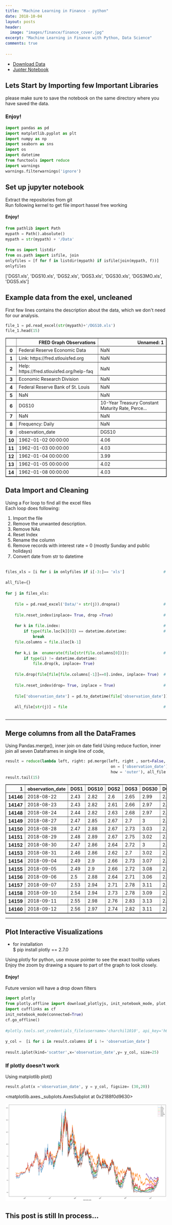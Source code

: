```yaml
---
title: "Machine Learning in Finance - python"
date: 2018-10-04
layout: posts
header:
  image: "images/finance/finance_cover.jpg"
excerpt: "Machine Learning in Finance with Python, Data Science"
comments: true

---
```

+ [Download Data](https://github.com/charchil10/ML_in_Finance.git)
+ [Jupter Notebook](http://nbviewer.jupyter.org/github/charchil10/ML_in_Finance/blob/7d6791791ef79e11a16771c40f26429bd38bdaf4/Inital_setup.ipynb)

## Lets Start by Importing few Important Libraries
please make sure to save the notebook on the same directory where you have saved the data. 
### Enjoy! 


```python
import pandas as pd
import matplotlib.pyplot as plt
import numpy as np
import seaborn as sns
import os
import datetime
from functools import reduce
import warnings
warnings.filterwarnings('ignore')
```

## Set up jupyter notebook
Extract the repositories from git <br>
Run following kernel to get file import hassel free working <br>
#### Enjoy!


```python
from pathlib import Path
mypath = Path().absolute()
mypath = str(mypath) + '/Data'

from os import listdir
from os.path import isfile, join
onlyfiles = [f for f in listdir(mypath) if isfile(join(mypath, f))]
onlyfiles
```




['DGS1.xls',
 'DGS10.xls',
 'DGS2.xls',
 'DGS3.xls',
 'DGS30.xls',
 'DGS3MO.xls',
 'DGS5.xls']



## Example data from the exel, uncleaned
First few lines contains the description about the data, which we don't need for our analysis. 


```python
file_1 = pd.read_excel(str(mypath)+'/DGS10.xls')
file_1.head(15)
```




<div>
<style scoped>
    .dataframe tbody tr th:only-of-type {
        vertical-align: middle;
    }

    .dataframe tbody tr th {
        vertical-align: top;
    }

    .dataframe thead th {
        text-align: right;
    }
</style>
<table border="1" class="dataframe">
  <thead>
    <tr style="text-align: right;">
      <th></th>
      <th>FRED Graph Observations</th>
      <th>Unnamed: 1</th>
    </tr>
  </thead>
  <tbody>
    <tr>
      <th>0</th>
      <td>Federal Reserve Economic Data</td>
      <td>NaN</td>
    </tr>
    <tr>
      <th>1</th>
      <td>Link: https://fred.stlouisfed.org</td>
      <td>NaN</td>
    </tr>
    <tr>
      <th>2</th>
      <td>Help: https://fred.stlouisfed.org/help-faq</td>
      <td>NaN</td>
    </tr>
    <tr>
      <th>3</th>
      <td>Economic Research Division</td>
      <td>NaN</td>
    </tr>
    <tr>
      <th>4</th>
      <td>Federal Reserve Bank of St. Louis</td>
      <td>NaN</td>
    </tr>
    <tr>
      <th>5</th>
      <td>NaN</td>
      <td>NaN</td>
    </tr>
    <tr>
      <th>6</th>
      <td>DGS10</td>
      <td>10-Year Treasury Constant Maturity Rate, Perce...</td>
    </tr>
    <tr>
      <th>7</th>
      <td>NaN</td>
      <td>NaN</td>
    </tr>
    <tr>
      <th>8</th>
      <td>Frequency: Daily</td>
      <td>NaN</td>
    </tr>
    <tr>
      <th>9</th>
      <td>observation_date</td>
      <td>DGS10</td>
    </tr>
    <tr>
      <th>10</th>
      <td>1962-01-02 00:00:00</td>
      <td>4.06</td>
    </tr>
    <tr>
      <th>11</th>
      <td>1962-01-03 00:00:00</td>
      <td>4.03</td>
    </tr>
    <tr>
      <th>12</th>
      <td>1962-01-04 00:00:00</td>
      <td>3.99</td>
    </tr>
    <tr>
      <th>13</th>
      <td>1962-01-05 00:00:00</td>
      <td>4.02</td>
    </tr>
    <tr>
      <th>14</th>
      <td>1962-01-08 00:00:00</td>
      <td>4.03</td>
    </tr>
  </tbody>
</table>
</div>



## Data Import and Cleaning
    
Using a For loop to find all the excel files <br>
Each loop does following:<br>
1. Import the file <br>
2. Remove the unwanted description.<br>
3. Remove NAs <br>
4. Reset Index <br>
5. Rename the column <br>
6. Remove records with interest rate = 0 (mostly Sunday and public holidays) <br>
7. Convert date from str to datetime <br>



```python

files_xls = [i for i in onlyfiles if i[-3:]== 'xls']                 # import only xls

all_file={}

for j in files_xls:
    
    file = pd.read_excel('Data/'+ str(j)).dropna()                   # import excel file, removed rows with Nan
    
    file.reset_index(inplace= True, drop =True)                      # reset index

    for k in file.index:                                             # To rename the columns, for loop will search for datetime 
        if type(file.loc[k][0]) == datetime.datetime:                # untill finds a datetime and rename the column 
            break
    file.columns = file.iloc[k-1]

    for k,i in  enumerate(file[str(file.columns[0])]):               # Data cleaning for bad datetime
        if type(i) != datetime.datetime:
            file.drop(k, inplace= True)
            
    file.drop(file[file[file.columns[-1]]==0].index, inplace= True)  # Drop all rows with interest rate 0, mainly weekends
    
    file.reset_index(drop= True, inplace = True)                     # Reset Index
    
    file['observation_date'] = pd.to_datetime(file['observation_date'])
    
    all_file[str(j)] = file                                          # Save clean DataFrame in the empty dictionary
    
```

---
## Merge columns from all the DataFrames

Using Pandas.merge(), inner join on date field 
Using reduce fuction, inner join all seven Dataframes in single line of code, 


```python
result = reduce(lambda left, right: pd.merge(left, right , sort=False,
                                              on = ['observation_date'], 
                                              how = 'outer'), all_file.values())
result.tail(15)
```




<div>
<style scoped>
    .dataframe tbody tr th:only-of-type {
        vertical-align: middle;
    }

    .dataframe tbody tr th {
        vertical-align: top;
    }

    .dataframe thead th {
        text-align: right;
    }
</style>
<table border="1" class="dataframe">
  <thead>
    <tr style="text-align: right;">
      <th>1</th>
      <th>observation_date</th>
      <th>DGS1</th>
      <th>DGS10</th>
      <th>DGS2</th>
      <th>DGS3</th>
      <th>DGS30</th>
      <th>DGS3MO</th>
      <th>DGS5</th>
    </tr>
  </thead>
  <tbody>
    <tr>
      <th>14146</th>
      <td>2018-08-22</td>
      <td>2.43</td>
      <td>2.82</td>
      <td>2.6</td>
      <td>2.65</td>
      <td>2.99</td>
      <td>2.09</td>
      <td>2.7</td>
    </tr>
    <tr>
      <th>14147</th>
      <td>2018-08-23</td>
      <td>2.43</td>
      <td>2.82</td>
      <td>2.61</td>
      <td>2.66</td>
      <td>2.97</td>
      <td>2.08</td>
      <td>2.72</td>
    </tr>
    <tr>
      <th>14148</th>
      <td>2018-08-24</td>
      <td>2.44</td>
      <td>2.82</td>
      <td>2.63</td>
      <td>2.68</td>
      <td>2.97</td>
      <td>2.09</td>
      <td>2.72</td>
    </tr>
    <tr>
      <th>14149</th>
      <td>2018-08-27</td>
      <td>2.47</td>
      <td>2.85</td>
      <td>2.67</td>
      <td>2.7</td>
      <td>3</td>
      <td>2.12</td>
      <td>2.74</td>
    </tr>
    <tr>
      <th>14150</th>
      <td>2018-08-28</td>
      <td>2.47</td>
      <td>2.88</td>
      <td>2.67</td>
      <td>2.73</td>
      <td>3.03</td>
      <td>2.13</td>
      <td>2.77</td>
    </tr>
    <tr>
      <th>14151</th>
      <td>2018-08-29</td>
      <td>2.48</td>
      <td>2.89</td>
      <td>2.67</td>
      <td>2.75</td>
      <td>3.02</td>
      <td>2.13</td>
      <td>2.78</td>
    </tr>
    <tr>
      <th>14152</th>
      <td>2018-08-30</td>
      <td>2.47</td>
      <td>2.86</td>
      <td>2.64</td>
      <td>2.72</td>
      <td>3</td>
      <td>2.11</td>
      <td>2.75</td>
    </tr>
    <tr>
      <th>14153</th>
      <td>2018-08-31</td>
      <td>2.46</td>
      <td>2.86</td>
      <td>2.62</td>
      <td>2.7</td>
      <td>3.02</td>
      <td>2.11</td>
      <td>2.74</td>
    </tr>
    <tr>
      <th>14154</th>
      <td>2018-09-04</td>
      <td>2.49</td>
      <td>2.9</td>
      <td>2.66</td>
      <td>2.73</td>
      <td>3.07</td>
      <td>2.13</td>
      <td>2.78</td>
    </tr>
    <tr>
      <th>14155</th>
      <td>2018-09-05</td>
      <td>2.49</td>
      <td>2.9</td>
      <td>2.66</td>
      <td>2.72</td>
      <td>3.08</td>
      <td>2.14</td>
      <td>2.77</td>
    </tr>
    <tr>
      <th>14156</th>
      <td>2018-09-06</td>
      <td>2.5</td>
      <td>2.88</td>
      <td>2.64</td>
      <td>2.71</td>
      <td>3.06</td>
      <td>2.13</td>
      <td>2.76</td>
    </tr>
    <tr>
      <th>14157</th>
      <td>2018-09-07</td>
      <td>2.53</td>
      <td>2.94</td>
      <td>2.71</td>
      <td>2.78</td>
      <td>3.11</td>
      <td>2.14</td>
      <td>2.82</td>
    </tr>
    <tr>
      <th>14158</th>
      <td>2018-09-10</td>
      <td>2.54</td>
      <td>2.94</td>
      <td>2.73</td>
      <td>2.78</td>
      <td>3.09</td>
      <td>2.14</td>
      <td>2.83</td>
    </tr>
    <tr>
      <th>14159</th>
      <td>2018-09-11</td>
      <td>2.55</td>
      <td>2.98</td>
      <td>2.76</td>
      <td>2.83</td>
      <td>3.13</td>
      <td>2.15</td>
      <td>2.87</td>
    </tr>
    <tr>
      <th>14160</th>
      <td>2018-09-12</td>
      <td>2.56</td>
      <td>2.97</td>
      <td>2.74</td>
      <td>2.82</td>
      <td>3.11</td>
      <td>2.16</td>
      <td>2.87</td>
    </tr>
  </tbody>
</table>
</div>



---
## Plot Interactive Visualizations

- for installation <br>
$ pip install plotly == 2.7.0 


Using plotly for python,
use mouse pointer to see the exact tooltip values
Enjoy the zoom by drawing a square to part of the graph to look closely. 

#### Enjoy!

Future version will have a drop down filters



```python
import plotly
from plotly.offline import download_plotlyjs, init_notebook_mode, plot, iplot
import cufflinks as cf
init_notebook_mode(connected=True)
cf.go_offline()

#plotly.tools.set_credentials_file(username='charchil1010', api_key='h6iK0B8bluU0nNJ1oZti')

y_col =  [i for i in result.columns if i != 'observation_date']

result.iplot(kind='scatter',x='observation_date',y= y_col, size=25)
```

### If plotly doesn't work
Using matplotlib plot()


```python
result.plot(x ='observation_date', y = y_col, figsize= (30,20))
```




<matplotlib.axes._subplots.AxesSubplot at 0x2188f0d9630>




![png](/images/2018-10-05-Machine_learning_Finance_13_1.png)

## This post is still In process...